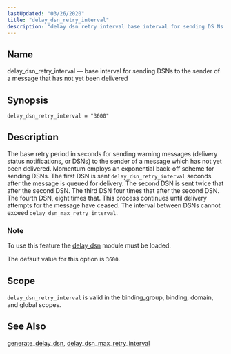 ```yaml
---
lastUpdated: "03/26/2020"
title: "delay_dsn_retry_interval"
description: "delay dsn retry interval base interval for sending DS Ns to the sender of a message that has not yet been delivered delay dsn retry interval 3600 The base retry period in seconds for sending warning messages delivery status notifications or DS Ns to the sender of a message which..."
---
```


<a name="conf.ref.delay_dsn_retry_interval"></a> 
## Name

delay_dsn_retry_interval — base interval for sending DSNs to the sender of a message that has not yet been delivered

## Synopsis

`delay_dsn_retry_interval = "3600"`

<a name="idp24131808"></a> 
## Description

The base retry period in seconds for sending warning messages (delivery status notifications, or DSNs) to the sender of a message which has not yet been delivered. Momentum employs an exponential back-off scheme for sending DSNs. The first DSN is sent `delay_dsn_retry_interval` seconds after the message is queued for delivery. The second DSN is sent twice that after the second DSN. The third DSN four times that after the second DSN. The fourth DSN, eight times that. This process continues until delivery attempts for the message have ceased. The interval between DSNs cannot exceed `delay_dsn_max_retry_interval`.

### Note

To use this feature the [delay_dsn](/momentum/4/modules/delay-dsn) module must be loaded.

The default value for this option is `3600`.

<a name="idp24137728"></a> 
## Scope

`delay_dsn_retry_interval` is valid in the binding_group, binding, domain, and global scopes.

<a name="idp24140048"></a> 
## See Also

[generate_delay_dsn](/momentum/4/config/ref-generate-delay-dsn), [delay_dsn_max_retry_interval](/momentum/4/config/ref-delay-dsn-max-retry-interval)